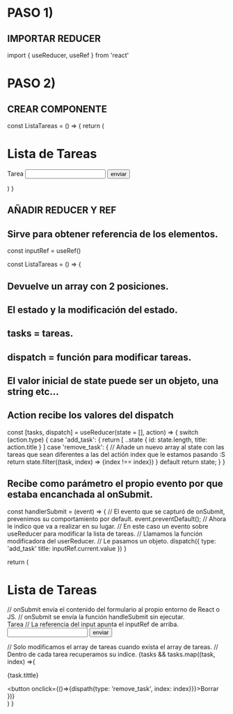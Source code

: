 # PASO 1)

## IMPORTAR REDUCER

import { useReducer, useRef } from 'react'

# PASO 2)

## CREAR COMPONENTE

const ListaTareas = () => {
  return (
    <div>
      <h1>Lista de Tareas</h1>
      <form>
        <label for="tittle">Tarea</label>
        <input type="text" name="tittle" />
        <input type="submit" name="" value="enviar" />
      </form>
    </div>
  )
}

## AÑADIR REDUCER Y REF

## Sirve para obtener referencia de los elementos.
const inputRef = useRef()

const ListaTareas = () => {
  ## Devuelve un array con 2 posiciones.
  ## El estado y la modificación del estado.
  ## tasks = tareas.
  ## dispatch = función para modificar tareas.
  ## El valor inicial de state puede ser un objeto, una string etc...
  ## Action recibe los valores del dispatch
  const [tasks, dispatch] = useReducer(state = [], action) => {
    switch (action.type) {
      case 'add_task': {
        return [
          ..state
          { 
            id: state.length, 
            title: action.title
          }
        ]
      case 'remove_task': {
        // Añade un nuevo array al state con las tareas que sean diferentes a las del actión index que le estamos pasando :S
        return state.filter((task, index) => {index !== index})
      }
      default
        return state;
    }
  }

  ## Recibe como parámetro el propio evento por que estaba encanchada al onSubmit.
  const handlerSubmit = (event) => {
    // El evento que se capturó de onSubmit, prevenimos su comportamiento por default.
    event.preventDefault();
    // Ahora le indico que va a realizar en su lugar.
    // En este caso un evento sobre useReducer para modificar la lista de tareas.
    // Llamamos la función modificadora del userReducer.
    // Le pasamos un objeto.
    dispatch({
      type: 'add_task'
      title: inputRef.current.value
    })
  }

  return (
    <div>
      <h1>Lista de Tareas</h1>
      // onSubmit envía el contenido del formulario al propio entorno de React o JS.
      // onSubmit se envía la función handleSubmit sin ejecutar.
      <form onSubmit={handleSubmit}>
        <label for="tittle">Tarea</label>
        // La referencia del input apunta el inputRef de arriba.
        <input type="text" name="tittle" ref={inputRef}/>
        <input type="submit" name="" value="enviar" />
      </form>
      <div className="task">
        // Solo modificamos el array de tareas cuando exista el array de tareas.
        // Dentro de cada tarea recuperamos su indice.
        {tasks && tasks.map((task, index) =>{
          <div key={index}>
            <p>{task.tittle}</p>
            <button onclick={()=>{dispath{type: 'remove_task', index: index}}}>Borrar</button>
          </div>
        })}
      </div>
    </div>
  )
}